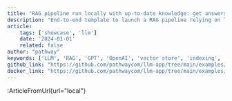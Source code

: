 ```yaml
---
title: "RAG pipeline run locally with up-to-date knowledge: get answers based on documents stored locally"
description: "End-to-end template to launch a RAG pipeline relying on local computations and models."
article:
    tags: ['showcase', 'llm']
    date: '2024-01-01'
    related: false
author: "pathway"
keywords: ['LLM', 'RAG', 'GPT', 'OpenAI', 'vector store', 'indexing', 'HuggingFace', 'sentence transformers', 'local', 'docker']
github_link: "https://github.com/pathwaycom/llm-app/tree/main/examples/pipelines/local"
docker_link: "https://github.com/pathwaycom/llm-app/tree/main/examples/pipelines/local"
---
```


:ArticleFromUrl{url="local"}
